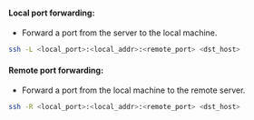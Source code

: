 #### Local port forwarding:
- Forward a port from the server to the local machine.
```bash
ssh -L <local_port>:<local_addr>:<remote_port> <dst_host>
```

#### Remote port forwarding:
- Forward a port from the local machine to the remote server.
```bash
ssh -R <local_port>:<local_addr>:<remote_port> <dst_host>
```
